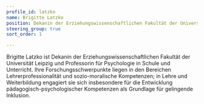 ```yaml
---
profile_id: latzko
name: Brigitte Latzko
position: Dekanin der Erziehungswissenschaftlichen Fakultät der Universität Leipzig 
steering_group: true
sort_order: 1

---
```

Brigitte Latzko ist Dekanin der Erziehungswissenschaftlichen Fakultät der Universität Leipzig und Professorin für Psychologie in Schule und Unterricht. Ihre Forschungsschwerpunkte liegen in den Bereichen Lehrerprofessionalität und sozio-moralische Kompetenzen; in Lehre und Weiterbildung engagiert sie sich insbesondere für die Entwicklung pädagogisch-psychologischer Kompetenzen als Grundlage für gelingende Inklusion.